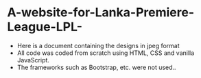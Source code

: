 # A-website-for-Lanka-Premiere-League-LPL-

- Here is a document containing the designs in jpeg format
- All code was coded from scratch using HTML, CSS and vanilla JavaScript.
- The frameworks such as Bootstrap, etc. were not used..

